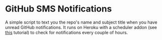 # GitHub SMS Notifications

A simple script to text you the repo's name and subject title when you have unread GitHub notifications. It runs on Heroku with a scheduler addon (see [this](https://medium.com/analytics-vidhya/schedule-a-python-script-on-heroku-a978b2f91ca8) tutorial) to check for notifications every couple of hours.
